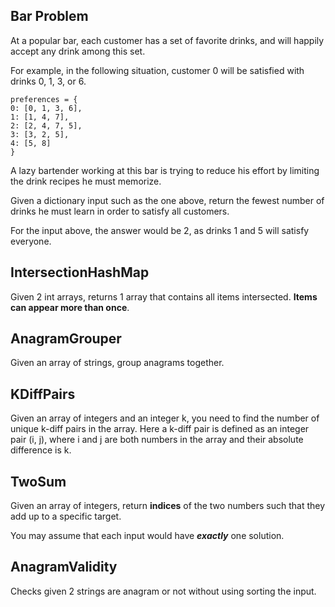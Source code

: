 ## Bar Problem

At a popular bar, each customer has a set of favorite drinks, and will happily accept any drink among this set. 

For example, in the following situation, customer 0 will be satisfied with drinks 0, 1, 3, or 6.

```
preferences = {
0: [0, 1, 3, 6],
1: [1, 4, 7],
2: [2, 4, 7, 5],
3: [3, 2, 5],
4: [5, 8]
}
```

A lazy bartender working at this bar is trying to reduce his effort by limiting the drink recipes he must memorize. 

Given a dictionary input such as the one above, return the fewest number of drinks he must learn in order to satisfy all customers.

For the input above, the answer would be 2, as drinks 1 and 5 will satisfy everyone.

## IntersectionHashMap

Given 2 int arrays, returns 1 array that contains all items intersected. **Items can appear more than once**.

## AnagramGrouper

Given an array of strings, group anagrams together.

## KDiffPairs

Given an array of integers and an integer k, you need to find the number of unique k-diff pairs in the array. Here a k-diff pair is defined as an integer pair (i, j), where i and j are both numbers in the array and their absolute difference is k.

## TwoSum

Given an array of integers, return **indices** of the two numbers such that they add up to a specific target.

You may assume that each input would have ***exactly*** one solution.

## AnagramValidity

Checks given 2 strings are anagram or not without using sorting the input.